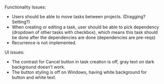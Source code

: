 Functionality Issues:
- Users should be able to move tasks between projects. (Dragging? Setting?)
- When creating or editing a task, user should be able to pick dependency (dropdown of other tasks with checkbox), which means this task should be done after the dependencies are done (dependencies are pre-reqs)
- Recurrence is not implemented.

UI issues:
- The contrast for Cancel button in task creation is off, gray text on dark background doesn't work.
- The button styling is off on Windows, having white background for button and white text.